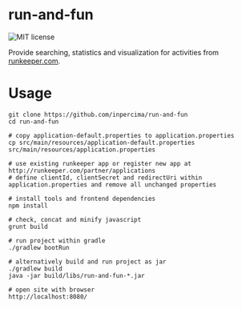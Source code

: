 # run-and-fun

![MIT license](https://img.shields.io/github/license/mashape/apistatus.svg)

Provide searching, statistics and visualization for activities from [runkeeper.com](http://runkeeper.com).

# Usage

    git clone https://github.com/inpercima/run-and-fun
    cd run-and-fun

    # copy application-default.properties to application.properties
    cp src/main/resources/application-default.properties src/main/resources/application.properties

    # use existing runkeeper app or register new app at http://runkeeper.com/partner/applications
    # define clientId, clientSecret and redirectUri within application.properties and remove all unchanged properties

    # install tools and frontend dependencies
    npm install

    # check, concat and minify javascript
    grunt build

    # run project within gradle
    ./gradlew bootRun

    # alternatively build and run project as jar
    ./gradlew build
    java -jar build/libs/run-and-fun-*.jar

    # open site with browser
    http://localhost:8080/
